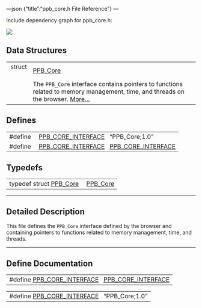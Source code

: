 —json {“title”:“ppb\_core.h File Reference”} —

Include dependency graph for ppb\_core.h:

![](/docs/native-client/pepper_dev/c/ppb__core_8h__incl.png)

Data Structures
---------------

<table><tbody><tr class="odd"><td style="text-align: right;">struct  </td><td><a href="/docs/native-client/pepper_dev/c/struct_p_p_b___core__1__0/" class="el">PPB_Core</a></td></tr><tr class="even"><td style="text-align: right;"> </td><td>The <code>PPB_Core</code> interface contains pointers to functions related to memory management, time, and threads on the browser. <a href="/docs/native-client/pepper_dev/c/struct_p_p_b___core__1__0#details">More…</a><br />
</td></tr></tbody></table>

Defines
-------

<table><tbody><tr class="odd"><td style="text-align: right;">#define </td><td><a href="/docs/native-client/pepper_dev/c/ppb__core_8h#acdd54c61a74a494eedba88bff5fef3e5" class="el">PPB_CORE_INTERFACE</a>   “PPB_Core;1.0”</td></tr><tr class="even"><td style="text-align: right;">#define </td><td><a href="/docs/native-client/pepper_dev/c/ppb__core_8h#ab634737b105d529729cc926ee6dee212" class="el">PPB_CORE_INTERFACE</a>   <a href="/docs/native-client/pepper_dev/c/ppb__core_8h#acdd54c61a74a494eedba88bff5fef3e5" class="el">PPB_CORE_INTERFACE</a></td></tr></tbody></table>

Typedefs
--------

<table><tbody><tr class="odd"><td style="text-align: right;">typedef struct <a href="/docs/native-client/pepper_dev/c/struct_p_p_b___core__1__0/" class="el">PPB_Core</a> </td><td><a href="/docs/native-client/pepper_dev/c/group___interfaces#ga34a986157c49afcad3537479bc5361e9" class="el">PPB_Core</a></td></tr></tbody></table>

------------------------------------------------------------------------

<span id="details" class="anchor" style="margin: 0;"></span>

Detailed Description
--------------------

This file defines the `PPB_Core` interface defined by the browser and containing pointers to functions related to memory management, time, and threads.

------------------------------------------------------------------------

Define Documentation
--------------------

<span id="ab634737b105d529729cc926ee6dee212" class="anchor" style="margin: 0;"></span>

<table><tbody><tr class="odd"><td>#define <a href="/docs/native-client/pepper_dev/c/ppb__core_8h#ab634737b105d529729cc926ee6dee212" class="el">PPB_CORE_INTERFACE</a>   <a href="/docs/native-client/pepper_dev/c/ppb__core_8h#acdd54c61a74a494eedba88bff5fef3e5" class="el">PPB_CORE_INTERFACE</a></td></tr></tbody></table>

<span id="acdd54c61a74a494eedba88bff5fef3e5" class="anchor" style="margin: 0;"></span>

<table><tbody><tr class="odd"><td>#define <a href="/docs/native-client/pepper_dev/c/ppb__core_8h#acdd54c61a74a494eedba88bff5fef3e5" class="el">PPB_CORE_INTERFACE</a>   “PPB_Core;1.0”</td></tr></tbody></table>
